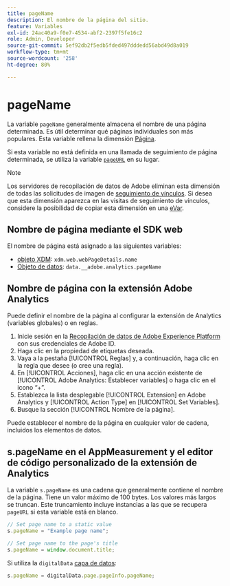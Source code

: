 ```yaml
---
title: pageName
description: El nombre de la página del sitio.
feature: Variables
exl-id: 24ac40a9-f0e7-4534-abf2-2397f5fe16c2
role: Admin, Developer
source-git-commit: 5ef92db2f5edb5fded497dddedd56abd49d8a019
workflow-type: tm+mt
source-wordcount: '258'
ht-degree: 80%

---
```


# pageName

La variable `pageName` generalmente almacena el nombre de una página determinada. Es útil determinar qué páginas individuales son más populares. Esta variable rellena la dimensión [Página](/help/components/dimensions/page.md).

Si esta variable no está definida en una llamada de seguimiento de página determinada, se utiliza la variable [`pageURL`](pageurl.md) en su lugar.

>[!NOTE]
>
>Los servidores de recopilación de datos de Adobe eliminan esta dimensión de todas las solicitudes de imagen de [seguimiento de vínculos](/help/implement/vars/functions/tl-method.md). Si desea que esta dimensión aparezca en las visitas de seguimiento de vínculos, considere la posibilidad de copiar esta dimensión en una [eVar](evar.md).

## Nombre de página mediante el SDK web

El nombre de página está asignado a las siguientes variables:

* [objeto XDM](/help/implement/aep-edge/xdm-var-mapping.md): `xdm.web.webPageDetails.name`
* [Objeto de datos](/help/implement/aep-edge/data-var-mapping.md): `data.__adobe.analytics.pageName`

## Nombre de página con la extensión Adobe Analytics

Puede definir el nombre de la página al configurar la extensión de Analytics (variables globales) o en reglas.

1. Inicie sesión en la [Recopilación de datos de Adobe Experience Platform](https://experience.adobe.com/data-collection) con sus credenciales de Adobe ID.
2. Haga clic en la propiedad de etiquetas deseada.
3. Vaya a la pestaña [!UICONTROL Reglas] y, a continuación, haga clic en la regla que desee (o cree una regla).
4. En [!UICONTROL Acciones], haga clic en una acción existente de [!UICONTROL Adobe Analytics: Establecer variables] o haga clic en el icono “+”.
5. Establezca la lista desplegable [!UICONTROL Extension] en Adobe Analytics y [!UICONTROL Action Type] en [!UICONTROL Set Variables].
6. Busque la sección [!UICONTROL Nombre de la página].

Puede establecer el nombre de la página en cualquier valor de cadena, incluidos los elementos de datos.

## s.pageName en el AppMeasurement y el editor de código personalizado de la extensión de Analytics

La variable `s.pageName` es una cadena que generalmente contiene el nombre de la página. Tiene un valor máximo de 100 bytes. Los valores más largos se truncan. Este truncamiento incluye instancias a las que se recupera `pageURL` si esta variable está en blanco.

```js
// Set page name to a static value
s.pageName = "Example page name";

// Set page name to the page's title
s.pageName = window.document.title;
```

Si utiliza la `digitalData` [capa de datos](../../prepare/data-layer.md):

```js
s.pageName = digitalData.page.pageInfo.pageName;
```
